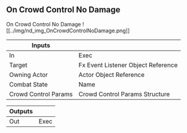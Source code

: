 ## On Crowd Control No Damage
On Crowd Control No Damage
![[../img/nd_img_OnCrowdControlNoDamage.png]]

|Inputs||
|--|--|
| In | Exec |
| Target | Fx Event Listener Object Reference |
| Owning Actor | Actor Object Reference |
| Combat State | Name |
| Crowd Control Params | Crowd Control Params Structure |

|Outputs||
|--|--|
| Out | Exec |
